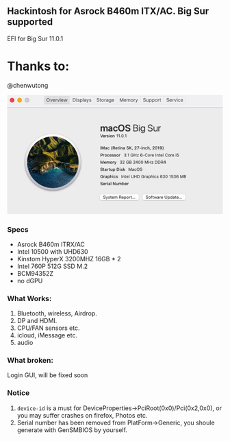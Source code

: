 ## Hackintosh for Asrock B460m ITX/AC. Big Sur supported

EFI for Big Sur 11.0.1

# Thanks to:
@chenwutong

![](https://raw.githubusercontent.com/fzlee/B460M-ITX-AC-EFI/master/bigsur-11.0.1.jpg)

### Specs

* Asrock B460m ITRX/AC
* Intel 10500 with UHD630
* Kinstom HyperX 3200MHZ 16GB * 2
* Intel 760P 512G SSD M.2
* BCM94352Z
* no dGPU 


### What Works:
1. Bluetooth, wireless, Airdrop.
2. DP and HDMI.
3. CPU/FAN sensors etc.
4. icloud, iMessage etc.
5. audio

### What broken:
Login GUI, will be fixed soon

### Notice

1. `device-id` is a must for DeviceProperties->PciRoot(0x0)/Pci(0x2,0x0), or you may suffer crashes on firefox, Photos etc. 
2. Serial number has been removed from PlatForm->Generic, you shoule generate with GenSMBIOS by yourself.

